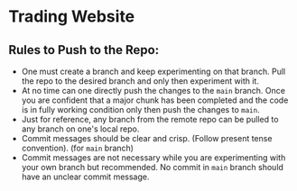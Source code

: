 # Trading Website

<h2>Rules to Push to the Repo:</h2>

<ul>
  <li>One must create a branch and keep experimenting on that branch. Pull the repo to the desired branch and only then experiment with it.</li>
  <li>At no time can one directly push the changes to the <code>main</code> branch. Once you are confident that a major chunk has been completed and the code is in fully working condition only then push the changes to <code>main</code>.</li>
  <li>Just for reference, any branch from the remote repo can be pulled to any branch on one's local repo.</li>
  <li>Commit messages should be clear and crisp. (Follow present tense convention). (for <code>main</code> branch)</li>
  <li>Commit messages are not necessary while you are experimenting with your own branch but recommended. No commit in <code>main</code> branch should have an unclear commit message.</li>
</ul>

